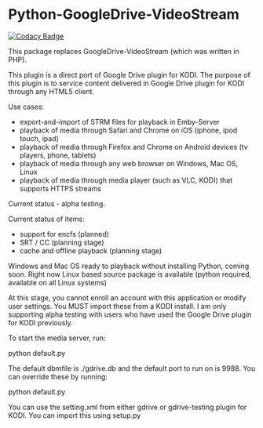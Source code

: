 # Python-GoogleDrive-VideoStream

[![Codacy Badge](https://api.codacy.com/project/badge/Grade/0d2f3f5f294c4e0db6112cfb4c2ba3d8)](https://www.codacy.com/app/ddurdle/Python-GoogleDrive-VideoStream?utm_source=github.com&utm_medium=referral&utm_content=ddurdle/Python-GoogleDrive-VideoStream&utm_campaign=badger)

This package replaces GoogleDrive-VideoStream (which was written in PHP).

This plugin is a direct port of Google Drive plugin for KODI.  The purpose of this plugin is to service content delivered in Google Drive plugin for KODI through any HTML5 client.

Use cases:
- export-and-import of STRM files for playback in Emby-Server
- playback of media through Safari and Chrome on iOS (iphone, ipod touch, ipad)
- playback of media through Firefox and Chrome on Android devices (tv players, phone, tablets)
- playback of media through any web browser on Windows, Mac OS, Linux
- playback of media through media player (such as VLC, KODI) that supports HTTPS streams

Current status - alpha testing.

Current status of items:
- support for encfs (planned)
- SRT / CC (planning stage)
- cache and offline playback (planning stage)


Windows and Mac OS ready to playback without installing Python, coming soon.  Right now Linux based source package is available (python required, available on all Linux systems)

At this stage, you cannot enroll an account with this application or modify user settings.  You MUST import these from a KODI install.  I am only supporting alpha testing with users who have used the Google Drive plugin for KODI previously.





To start the media server, run:

python default.py

The default dbmfile is ./gdrive.db and the default port to run on is 9988.  You can override these by running:

python default.py <port> <dbmfile>

You can use the setting.xml from either gdrive or gdrive-testing plugin for KODI.  You can import this using setup.py
